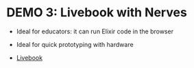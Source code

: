 # DEMO 3: Livebook with Nerves

* Ideal for educators: it can run Elixir code in the browser

* Ideal for quick prototyping with hardware 

* [Livebook](http://nerves.local/)
